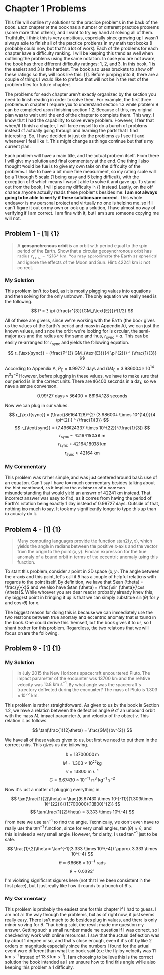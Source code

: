 # Chapter 1 Problems
This file will outline my solutions to the practice problems in the back of the book. Each chapter of the book has a number of different practice problems (some more than others), and I want to try my hand at solving all of them. Truthfully, I think this is very ambitious, especially since growing up I wasn't always able to finish all of the practice problems in my math text books (I probably could now, but that's a lot of work). Each of the problems for each chapter have a difficulty ranking. I will be keeping this trend as well when outlining the problems using the same notation. In case you are not aware, the book has three different difficulty ratinges: 1, 2, and 3. In this book, 1 is the easiest and 3 is the hardest. The book also uses brackets to show off these ratings so they will look like this: [1]. Before jumping into it, there are a couple of things I would like to preface that will not be in the rest of the problem files for future chapters.

The problems for each chapter aren't exactly organized by the section you need to finish reading in order to solve them. For example, the first three problems in chapter 1 require you to understand section 1.3 while problem 9 can be completed upon finishing section 1.2. Because of this, my original plan was to wait until the end of the chapter to complete them. This way, I know that I had the capability to solve every problem. However, I fear that when/if I finish a chapter, I will force myself to do a bunch of problems instead of actually going through and learning the parts that I find interesting. So, I have decided to just do the problems as I see fit and whenever I feel like it. This might change as things continue but that's my current plan. 

Each problem will have a main title, and the actual problem itself. From there I will give my solution and final commentary at the end. One thing I also thought would be fun is to give my own take on the difficulty of the problems. I like to have a bit more fine measurment, so my rating scale will be a 1 through 5 scale (1 being easy and 5 being difficult), with the exception of 6 which means I wasn't able to solve it and gave up. To stand out from the book, I will place my difficulty in {} instead. Lastly, on the off chance anyone actually reads these problems besides me: **I am not always going to be able to verify if these solutions are correct**. This whole endeavor is my personal project and virtually no one is helping me, so if I can't figure it out on my own or look up a solution, I have almost no way of verifying if I am correct. I am fine with it, but I am sure someone copying me will not.

## Problem 1 - [1] {1}
> A **geosynchronous orbit** is an orbit with period equal to the spin period of the Earth. Show that a circular geosynchronous orbit has radius $r_{\text{sync}} = 42164 \text{ km}$. You may approximate the Earth as spherical and ignore the effects of the Moon and Sun. Hint: $42241 \text{ km}$ is not correct.

### My Solution
This problem isn't too bad, as it is mostly plugging values into equations and then solving for the only unknown. The only equation we really need is the following.

$$ P = 2 \pi (\frac{a^{3}}{GM_{\text{E}}})^{1/2} $$

All of these are givens, since we're working with the Earth (the book gives us the values of the Earth's period and mass in Appendix A), we can just the known values, and since the orbit we're looking for is circular, the semi-major axis and the radius are the same and thus, $r_{\text{sync}} = a$. This can be easily re-arranged for $r_{\text{sync}}$ and yields the following equation.

$$ r_{\text{sync}} = (\frac{P^{2} GM_{\text{E}}}{4 \pi^{2}}) ^ {\frac{1}{3}} $$

According to Appendix A, $P_{\text{E}} = 0.99727 \text{ days}$ and $GM_{\text{E}} = 3.986004 \times 10^{14} \text{ m}^{3} \text{s}^{-2}$ However, before plugging in these values, we have to make sure that our period is in the correct units. There are 86400 seconds in a day, so we have a simple conversion.

$$ 0.99727 \text{ days} \times 86400 = 86164.128 \text{ seconds} $$

Now we can plug in our values.

$$ r_{\text{sync}} = (\frac{(86164.128)^{2} (3.986004 \times 10^{14})}{4 \pi^{2}}) ^ {\frac{1}{3}} $$
$$ r_{\text{sync}} = (7.496024337 \times 10^{22})^{\frac{1}{3}} $$
$$ r_{\text{sync}} = 42164180.38 \text{ m}$$
$$ r_{\text{sync}} = 42164.18038 \text{ km} $$
$$ r_{\text{sync}} \approx 42164 \text{ km} $$

### My Commentary
This problem was rather simple, and was just centered around basic use of an equation. Can't say I have too much commentary besides talking about the hint mentioned, as it implies the existance of a common misunderstanding that would yield an answer of $42241 \text{ km}$ instead. That incorrect answer was easy to find, as it comes from having the period of Earth's rotation being exactly 1 day instead of 0.99727 days. Outside of that, nothing too much to say. It took my significantly longer to type this up than to actually do it.

## Problem 4 - [1] {1}
> Many computing languages provide the function $\text{atan2}(y, x)$, which yields the angle in radians between the positive $x$-axis and the vector from the origin to the point $(x, y)$. Find an expression for the true anomaly of a bound orbit in terms of the eccentric anomaly using this function.

To start this problem, consider a point in 2D space $(x, y)$. The angle between the $x$-axis and this point, let's call it $\theta$ has a couple of helpful relations with regards to the point itself. By definition, we have that $\tan (\theta) = \frac{y}{x}$ and we also have $\tan (\theta) = \frac{\sin (\theta}{\cos (\theta}$. While whoever you are dear reader probably already knew this, my biggest point in bringing it up is that we can simply substitue $\sin (\theta)$ for $y$ and $\cos (\theta)$ for $x$.

The biggest reason for doing this is because we can immediately use the two relations between true anomaly and eccentric anomaly that is found in the book. One could derive this themself, but the book gives it to us, so I shant bother for this problem. Regardless, the two relations that we will focus on are the following.

## Problem 9 - [1] {1}
### My Solution
> In July 2015 the New Horizons spacecraft encountered Pluto. The impact parameter of the encounter was $13700 \text{ km}$ and the relative velocity was $13.8 \text{ km} \text{ s}^{-1}$. By what angle was the spacecraft's trajectory deflected during the encounter? The mass of Pluto is $1.303 \times 10^{22} \text{ km}$.

This problem is rather straightforward. As given to us by the book in Section 1.2, we have a relation between the delfection angle $\theta$ of an unbound orbit with the mass $M$, impact parameter $b$, and velocity of the object $v$. This relation is as follows.

$$ \tan(\frac{1}{2}\theta) = \frac{GM}{bv^{2}} $$

We have all of these values given to us, but first we need to put them in the correct units. This gives us the following.

$$ b = 13700000 \text{ m} $$
$$ M = 1.303\times 10^{22} \text{kg} $$
$$ v = 13800 \text{ m} \text{ s}^{-1} $$
$$ G = 6.67430 \times 10^{-11} \text{ m}^{3} \text{ kg}^{-1} \text{ s}^{-2} $$

Now it's just a matter of plugging everything in.

$$ \tan(\frac{1}{2}\theta) = \frac{(6.67430 \times 10^{-11})(1.303\times 10^{22})}{(13700000)(13800)^{2}} $$
$$ \tan(\frac{1}{2}\theta) = 3.333 \times 10^{-4} $$

From here we use $\tan^{-1}$ to find the angle. Technically, we don't even have to really use the $\tan^{-1}$ function, since for very small angles, $\tan(\theta) \approx \theta$, and this is indeed a very small angle. However, for clarity, I used $\tan^{-1}$ just to be safe.

$$ \frac{1}{2}\theta = \tan^{-1}(3.333 \times 10^{-4}) \approx 3.333 \times 10^{-4} $$
$$ \theta \approx 6.6666 \times 10^{-4} \text{ rads}$$
$$ \theta \approx 0.0382^{\circ} $$

I'm violating significant sigures here (not that I've been consistent in the first place), but I just really like how it rounds to a bunch of $6$'s. 

### My Commentary
This problem is probably the easiest one for this chapter if I had to guess. I am not all the way through the problems, but as of right now, it just seems really easy. There isn't much to do besides plug in values, and there is only minor solving for $\theta$. That being said, the result made me question my answer. Getting such a small number made me question if I was correct, so I checked my work with online resources. I saw that the actual deflection was by about 1 degree or so, and that's close enough, even if it's off by like 2 orders of magnitude especially since the numbers I found for the actual event were different than what the book said (ex: the fly-by velocity was $11 \text{ km} \text{ s}^{-1}$ instead of $13.8 \text{ km} \text{ s}^{-1}$). I am choosing to believe this is the correct solution the book intended as I am unsure how to find this angle while also keeping this problem a 1 difficulty.
